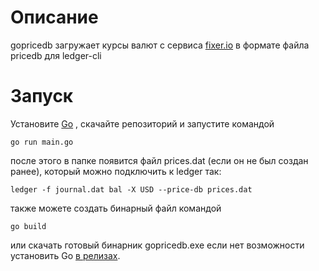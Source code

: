 # Описание
gopricedb загружает курсы валют с сервиса [fixer.io](http://fixer.io/) в формате файла pricedb для ledger-cli

# Запуск
Установите [Go](https://golang.org/) , скачайте репозиторий и запустите командой

```
go run main.go
```

после этого в папке появится файл prices.dat (если он не был создан ранее), который можно подключить к ledger так:

```
ledger -f journal.dat bal -X USD --price-db prices.dat
```

также можете создать бинарный файл командой

```
go build
```

или скачать готовый бинарник gopricedb.exe если нет возможности установить Go [в релизах](https://github.com/fokusov/gopricedb/releases).